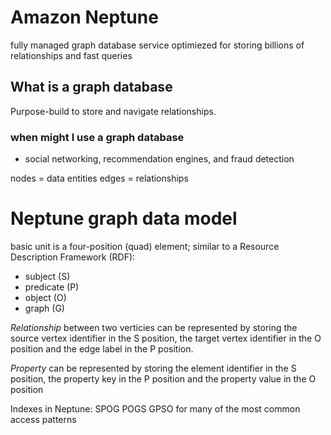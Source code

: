 # Amazon Neptune 
fully managed graph database service
optimiezed for storing billions of relationships and fast queries 

## What is a graph database 
Purpose-build to store and navigate relationships. 
### when might I use a graph database
* social networking, recommendation engines, and fraud detection 

nodes = data entities
edges = relationships


# Neptune graph data model
basic unit is a four-position (quad) element; similar to a Resource Description Framework (RDF): 
* subject (S)
* predicate (P)
* object (O) 
* graph (G)

*Relationship* between two verticies can be represented by storing the source vertex identifier in the S position, the target vertex identifier in the O position and the edge label in the P position.

*Property* can be represented by storing the element identifier in the S position, the property key in the P position and the property value in the O position

Indexes in Neptune:
SPOG
POGS
GPSO
for many of the most common access patterns